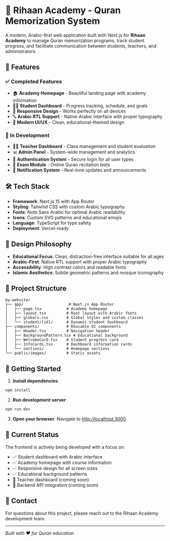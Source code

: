 # 🕌 Rihaan Academy - Quran Memorization System

A modern, Arabic-first web application built with Next.js for **Rihaan Academy** to manage Quran memorization programs, track student progress, and facilitate communication between students, teachers, and administrators.

## 🌟 Features

### ✅ Completed Features

- 🏠 **Academy Homepage** - Beautiful landing page with academy information
- 👨‍🎓 **Student Dashboard** - Progress tracking, schedule, and goals
- 📱 **Responsive Design** - Works perfectly on all devices
- 🔤 **Arabic RTL Support** - Native Arabic interface with proper typography
- 🎨 **Modern UI/UX** - Clean, educational-themed design

### 🚧 In Development

- 👨‍🏫 **Teacher Dashboard** - Class management and student evaluation
- 📊 **Admin Panel** - System-wide management and analytics
- 🔐 **Authentication System** - Secure login for all user types
- 📝 **Exam Module** - Online Quran recitation tests
- 💬 **Notification System** - Real-time updates and announcements

## 🛠️ Tech Stack

- **Framework**: Next.js 15 with App Router
- **Styling**: Tailwind CSS with custom Arabic typography
- **Fonts**: Noto Sans Arabic for optimal Arabic readability
- **Icons**: Custom SVG patterns and educational emojis
- **Language**: TypeScript for type safety
- **Deployment**: Vercel-ready

## 🎨 Design Philosophy

- **Educational Focus**: Clean, distraction-free interface suitable for all ages
- **Arabic-First**: Native RTL support with proper Arabic typography
- **Accessibility**: High contrast colors and readable fonts
- **Islamic Aesthetics**: Subtle geometric patterns and mosque iconography

## 📁 Project Structure

```
my-website/
├── app/                    # Next.js App Router
│   ├── page.tsx           # Academy homepage
│   ├── layout.tsx         # Root layout with Arabic fonts
│   ├── globals.css        # Global styles and custom classes
│   └── student/[id]/      # Dynamic student dashboard
├── components/            # Reusable UI components
│   ├── Header.tsx         # Navigation header
│   ├── BackgroundPattern.tsx # Educational background
│   ├── WelcomeCard.tsx    # Student progress card
│   ├── InfoCards.tsx      # Dashboard information cards
│   └── sections/          # Homepage sections
└── public/images/         # Static assets
```

## 🚀 Getting Started

1. **Install dependencies**:

```bash
npm install
```

2. **Run development server**:

```bash
npm run dev
```

3. **Open your browser**:
   Navigate to [http://localhost:3000](http://localhost:3000)

## 🎯 Current Status

The frontend is actively being developed with a focus on:

- ✅ Student dashboard with Arabic interface
- ✅ Academy homepage with course information
- ✅ Responsive design for all screen sizes
- ✅ Educational background patterns
- 🔄 Teacher dashboard (coming soon)
- 🔄 Backend API integration (coming soon)

## 📧 Contact

For questions about this project, please reach out to the Rihaan Academy development team.

---

_Built with ❤️ for Quran education_
